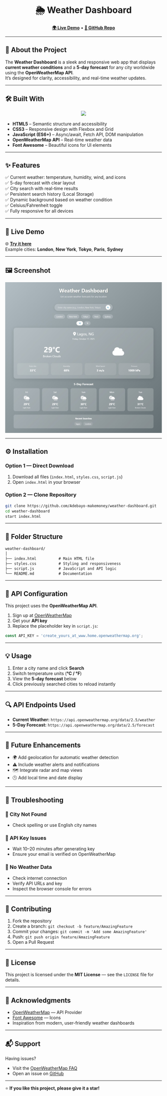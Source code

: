 <h1 align="center">🌦️ Weather Dashboard</h1>

<p align="center">
  <a href="https://adebayo-makemoney.github.io/weather-dashboard/"><strong>🌍 Live Demo</strong></a> •
  <a href="https://github.com/Adebayo-makemoney/weather-dashboard"><strong>📂 GitHub Repo</strong></a>
</p>

---

## 🧭 About the Project

The **Weather Dashboard** is a sleek and responsive web app that displays **current weather conditions** and a **5-day forecast** for any city worldwide using the **OpenWeatherMap API**.  
It’s designed for clarity, accessibility, and real-time weather updates.

---

## 🛠️ Built With

<p align="center">
  <img src="https://skillicons.dev/icons?i=html,css,javascript,api,github" />
</p>

- **HTML5** – Semantic structure and accessibility  
- **CSS3** – Responsive design with Flexbox and Grid  
- **JavaScript (ES6+)** – Async/await, Fetch API, DOM manipulation  
- **OpenWeatherMap API** – Real-time weather data  
- **Font Awesome** – Beautiful icons for UI elements  

---

## ✨ Features

✅ Current weather: temperature, humidity, wind, and icons  
✅ 5-day forecast with clear layout  
✅ City search with real-time results  
✅ Persistent search history (Local Storage)  
✅ Dynamic background based on weather condition  
✅ Celsius/Fahrenheit toggle  
✅ Fully responsive for all devices  

---

## 🚀 Live Demo

🌐 [**Try it here**](https://adebayo-makemoney.github.io/weather-dashboard/)  
Example cities: **London**, **New York**, **Tokyo**, **Paris**, **Sydney**

---

## 🖼️ Screenshot

<p align="center">
  <img src="./Screenshot.jpeg" alt="Weather Dashboard Screenshot" />
</p>

---

## ⚙️ Installation

### Option 1 — Direct Download
1. Download all files (`index.html`, `styles.css`, `script.js`)
2. Open `index.html` in your browser

### Option 2 — Clone Repository
```bash
git clone https://github.com/Adebayo-makemoney/weather-dashboard.git
cd weather-dashboard
start index.html
```

---

## 📁 Folder Structure

```
weather-dashboard/
│
├── index.html          # Main HTML file
├── styles.css          # Styling and responsiveness
├── script.js           # JavaScript and API logic
└── README.md           # Documentation
```

---

## 🔑 API Configuration

This project uses the **OpenWeatherMap API**.

1. Sign up at [OpenWeatherMap](https://openweathermap.org/api)
2. Get your **API key**
3. Replace the placeholder key in `script.js`:

```javascript
const API_KEY = 'create_yours_at_www.home.openweathermap.org';
```

---

## 💡 Usage

1. Enter a city name and click **Search**  
2. Switch temperature units (**°C / °F**)  
3. View the **5-day forecast** below  
4. Click previously searched cities to reload instantly  

---

## 🔍 API Endpoints Used

- **Current Weather:** `https://api.openweathermap.org/data/2.5/weather`
- **5-Day Forecast:** `https://api.openweathermap.org/data/2.5/forecast`

---

## 🧠 Future Enhancements

- 🌍 Add geolocation for automatic weather detection  
- ⚠️ Include weather alerts and notifications  
- 🗺️ Integrate radar and map views  
- 🕓 Add local time and date display  

---

## 🧩 Troubleshooting

### 🔸 City Not Found
- Check spelling or use English city names

### 🔸 API Key Issues
- Wait 10–20 minutes after generating key  
- Ensure your email is verified on OpenWeatherMap

### 🔸 No Weather Data
- Check internet connection  
- Verify API URLs and key  
- Inspect the browser console for errors  

---

## 🤝 Contributing

1. Fork the repository  
2. Create a branch: `git checkout -b feature/AmazingFeature`  
3. Commit your changes: `git commit -m 'Add some AmazingFeature'`  
4. Push: `git push origin feature/AmazingFeature`  
5. Open a Pull Request  

---

## 🧾 License

This project is licensed under the **MIT License** — see the `LICENSE` file for details.

---

## 🙏 Acknowledgments

- [OpenWeatherMap](https://openweathermap.org/) — API Provider  
- [Font Awesome](https://fontawesome.com/) — Icons  
- Inspiration from modern, user-friendly weather dashboards  

---

## 📬 Support

Having issues?  
- Visit the [OpenWeatherMap FAQ](https://openweathermap.org/faq)  
- Open an issue on [GitHub](https://github.com/Adebayo-makemoney/weather-dashboard/issues)  

---

⭐ **If you like this project, please give it a star!**

